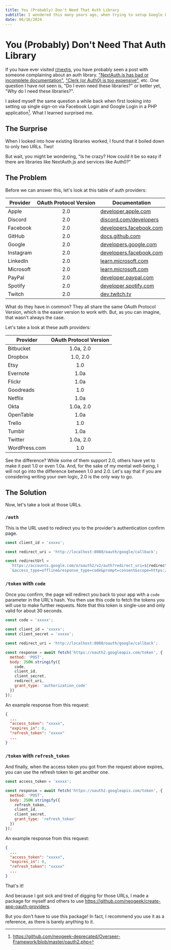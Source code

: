 ```yaml
---
title: You (Probably) Don't Need That Auth Library
subtitle: I wondered this many years ago, when trying to setup Google Login with OAuth, and what I learned surprised me.
date: 06/16/2024
---
```


# You (Probably) Don't Need That Auth Library

If you have ever visited [r/nextjs](https://www.reddit.com/r/nextjs/), you have probably seen a post with someone complaining about an auth library. ["NextAuth.js has bad or incomplete documentation"](https://www.reddit.com/r/nextjs/search/?q=nextauth), ["Clerk (or Auth0) is too expensive"](https://www.reddit.com/r/nextjs/search/?q=clerk), etc. One question I have not seen is, "Do I even need these libraries?" or better yet, "_Why_ do I need these libraries?".

I asked myself the same question a while back when first looking into setting up single sign-on via Facebook Login and Google Login in a PHP application[^1]. What I learned surprised me.

## The Surprise

When I looked into how existing libraries worked, I found that it boiled down to only two URLs. Two!

But wait, you might be wondering, "Is he crazy? How could it be so easy if there are libraries like NextAuth.js and services like Auth0?"

## The Problem

Before we can answer this, let's look at this table of auth providers:

| Provider  | OAuth Protocol Version | Documentation                                                                                                                                          |
| --------- | :--------------------: | ------------------------------------------------------------------------------------------------------------------------------------------------------ |
| Apple     |          2.0           | [developer.apple.com](https://developer.apple.com/documentation/sign_in_with_apple/sign_in_with_apple_rest_api)                                        |
| Discord   |          2.0           | [discord.com/developers](https://discord.com/developers/docs/topics/oauth2)                                                                            |
| Facebook  |          2.0           | [developers.facebook.com](https://developers.facebook.com/docs/facebook-login/guides/advanced/manual-flow/)                                            |
| GitHub    |          2.0           | [docs.github.com](https://docs.github.com/en/rest/authentication/authenticating-to-the-rest-api?apiVersion=2022-11-28)                                 |
| Google    |          2.0           | [developers.google.com](https://developers.google.com/identity/protocols/oauth2/web-server#httprest)                                                   |
| Instagram |          2.0           | [developers.facebook.com](https://developers.facebook.com/docs/instagram-basic-display-api/reference/oauth-authorize/)                                 |
| LinkedIn  |          2.0           | [learn.microsoft.com](https://learn.microsoft.com/en-us/linkedin/shared/authentication/authorization-code-flow?context=linkedin%2Fcontext&tabs=HTTPS1) |
| Microsoft |          2.0           | [learn.microsoft.com](https://learn.microsoft.com/en-us/entra/identity-platform/v2-oauth2-auth-code-flow#redirect-uris-for-single-page-apps-spas)      |
| PayPal    |          2.0           | [developer.paypal.com](https://developer.paypal.com/api/rest/authentication/)                                                                          |
| Spotify   |          2.0           | [developer.spotify.com](https://developer.spotify.com/documentation/web-api/tutorials/code-flow)                                                       |
| Twitch    |          2.0           | [dev.twitch.tv](https://dev.twitch.tv/docs/authentication/getting-tokens-oauth/#implicit-grant-flow)                                                   |

What do they have in common? They all share the same OAuth Protocol Version, which is the easier version to work with. But, as you can imagine, that wasn't always the case.

Let's take a look at these auth providers:

| Provider      | OAuth Protocol Version |
| ------------- | :--------------------: |
| Bitbucket     |       1.0a, 2.0        |
| Dropbox       |        1.0, 2.0        |
| Etsy          |          1.0           |
| Evernote      |          1.0a          |
| Flickr        |          1.0a          |
| Goodreads     |          1.0           |
| Netflix       |          1.0a          |
| Okta          |       1.0a, 2.0        |
| OpenTable     |          1.0a          |
| Trello        |          1.0           |
| Tumblr        |          1.0a          |
| Twitter       |       1.0a, 2.0        |
| WordPress.com |          1.0           |

See the difference? While some of them support 2.0, others have yet to make it past 1.0 or even 1.0a. And, for the sake of my mental well-being, I will not go into the difference between 1.0 and 2.0. Let's say that if you are considering writing your own logic, 2.0 is the only way to go.

## The Solution

Now, let's take a look at those URLs.

### `/auth`

This is the URL used to redirect you to the provider's authentication confirm page.

```javascript
const client_id = 'xxxxx';

const redirect_uri = 'http://localhost:8080/oauth/google/callback';

const redirectUrl =
  `https://accounts.google.com/o/oauth2/v2/auth?redirect_uri=${redirect_uri}&client_id=${client_id}` +
  `&access_type=offline&response_type=code&prompt=consent&scope=https://www.googleapis.com/auth/userinfo.email`;
```

### `/token` with `code`

Once you confirm, the page will redirect you back to your app with a `code` parameter in the URL's hash. You then use this code to fetch the tokens you will use to make further requests. Note that this token is single-use and only valid for about 30 seconds.

```javascript
const code = 'xxxxx';

const client_id = 'xxxxx';
const client_secret = 'xxxxx';

const redirect_uri = 'http://localhost:8080/oauth/google/callback';

const response = await fetch('https://oauth2.googleapis.com/token', {
  method: 'POST',
  body: JSON.stringify({
    code,
    client_id,
    client_secret,
    redirect_uri,
    grant_type: 'authorization_code'
  })
});
```

An example response from this request:

```json
{
  ...
  "access_token": "xxxxx",
  "expires_in": 0,
  "refresh_token": "xxxxx"
  ...
}
```

### `/token` with `refresh_token`

And finally, when the access token you got from the request above expires, you can use the refresh token to get another one.

```javascript
const access_token = 'xxxxx';

const response = await fetch('https://oauth2.googleapis.com/token', {
  method: 'POST',
  body: JSON.stringify({
    refresh_token,
    client_id,
    client_secret,
    grant_type: 'refresh_token'
  })
});
```

An example response from this request:

```json
{
  ...
  "access_token": "xxxxx",
  "expires_in": 0,
  "refresh_token": "xxxxx"
  ...
}
```

That's it!

And because I got sick and tired of digging for those URLs, I made a package for myself and others to use <https://github.com/neogeek/create-app-oauth-providers>.

But you don't have to use this package! In fact, I recommend you use it as a reference, as there is barely anything to it.

<style>
  table { width: auto;}
</style>

[^1]: <https://github.com/neogeek-deprecated/Overseer-Framework/blob/master/oauth2.php>
